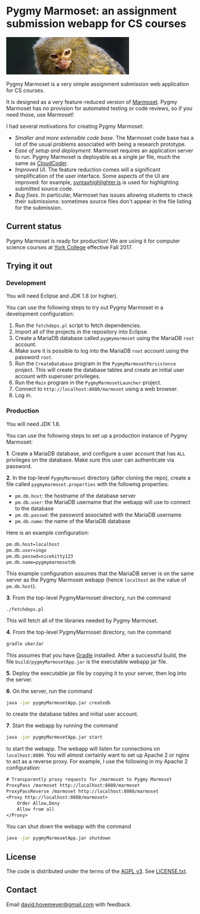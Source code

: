 # Pygmy Marmoset: an assignment submission webapp for CS courses

![Pygmy marmoset photo](PygmyMarmosetWebapp/war/img/pygmyMarmoset-crop.jpg)

Pygmy Marmoset is a very simple assignment submission web application for CS courses.

It is designed as a very feature-reduced version of [Marmoset](http://marmoset.cs.umd.edu/index.shtml).  Pygmy Marmoset has no provision for automated testing or code reviews, so if you need those, use Marmoset!

I had several motivations for creating Pygmy Marmoset:

* *Smaller and more extensible code base*.  The Marmoset code base has a lot of the usual problems associated with being a research prototype.
* *Ease of setup and deployment*.  Marmoset requires an application server to run.  Pygmy Marmoset is deployable as a single jar file, much the same as [CloudCoder](https://cloudcoder.org).
* *Improved UI*.  The feature reduction comes will a significant simplification of the user interface.  Some aspects of the UI are improved: for example, [syntaxhighlighter.js](https://github.com/syntaxhighlighter/syntaxhighlighter) is used for highlighting submitted source code.
* *Bug fixes*.  In particular, Marmoset has issues allowing students to check their submissions: sometimes source files don't appear in the file listing for the submission.

## Current status

Pygmy Marmoset is ready for production!  We are using it for computer science courses at [York College](https://www.ycp.edu) effective Fall 2017.

## Trying it out

### Development

You will need Eclipse and JDK 1.8 (or higher).

You can use the following steps to try out Pygmy Marmoset in a development configuration:

1. Run the `fetchdeps.pl` script to fetch dependencies.
2. Import all of the projects in the repository into Eclipse.
3. Create a MariaDB database called `pygmymarmoset` using the MariaDB `root` account.
4. Make sure it is possible to log into the MariaDB `root` account using the password `root`.
5. Run the `CreateDatabase` program in the `PygmyMarmosetPersistence` project.  This will create the database tables and create an initial user account with superuser privileges.
6. Run the `Main` program in the `PygmyMarmosetLauncher` project.
7. Connect to <code>http://localhost:8080/marmoset</code> using a web browser.
8. Log in.

### Production

You will need JDK 1.8.

You can use the following steps to set up a production instance of Pygmy Marmoset:

**1**. Create a MariaDB database, and configure a user account that has `ALL` privileges on the database.  Make sure this user can authenticate via password.

**2**. In the top-level `PygmyMarmoset` directory (after cloning the repo), create a file called `pygmymarmoset.properties` with the following properties:

* `pm.db.host`: the hostname of the database server
* `pm.db.user`: the MariaDB username that the webapp will use to connect to the database
* `pm.db.passwd`: the password associated with the MariaDB username
* `pm.db.name`: the name of the MariaDB database

Here is an example configuration:

```
pm.db.host=localhost
pm.db.user=ingo
pm.db.passwd=nicekitty123
pm.db.name=pygmymarmosetdb
```

This example configuration assumes that the MariaDB server is on the same server as the Pygmy Marmoset webapp (hence `localhost` as the value of `pm.db.host`).

**3**. From the top-level PygmyMarmoset directory, run the command

```
./fetchdeps.pl
```

This will fetch all of the libraries needed by Pygmy Marmoset.

**4**. From the top-level PygmyMarmoset directory, run the command

```bash
gradle uberJar
```

This assumes that you have [Gradle](https://gradle.org/) installed.  After a successful build, the file `build/pygmyMarmosetApp.jar` is the executable webapp jar file.

**5**. Deploy the executable jar file by copying it to your server, then log into the server.

**6**. On the server, run the command

```bash
java -jar pygmyMarmosetApp.jar createdb
```

to create the database tables and initial user account.

**7**. Start the webapp by running the command

```bash
java -jar pygmyMarmosetApp.jar start
```

to start the webapp.  The webapp will listen for connections on `localhost:8080`.  You will almost certainly want to set up Apache 2 or nginx to act as a reverse proxy.  For example, I use the following in my Apache 2 configuration:

```
# Transparently proxy requests for /marmoset to Pygmy Marmoset
ProxyPass /marmoset http://localhost:8080/marmoset
ProxyPassReverse /marmoset http://localhost:8080/marmoset
<Proxy http://localhost:8080/marmoset>
    Order Allow,Deny
    Allow from all
</Proxy>
```

You can shut down the webapp with the command

```bash
java -jar pygmyMarmosetApp.jar shutdown
```

## License

The code is distributed under the terms of the [AGPL v3](https://www.gnu.org/licenses/agpl-3.0.en.html).  See [LICENSE.txt](LICENSE.txt).

## Contact

Email <david.hovemeyer@gmail.com> with feedback.
